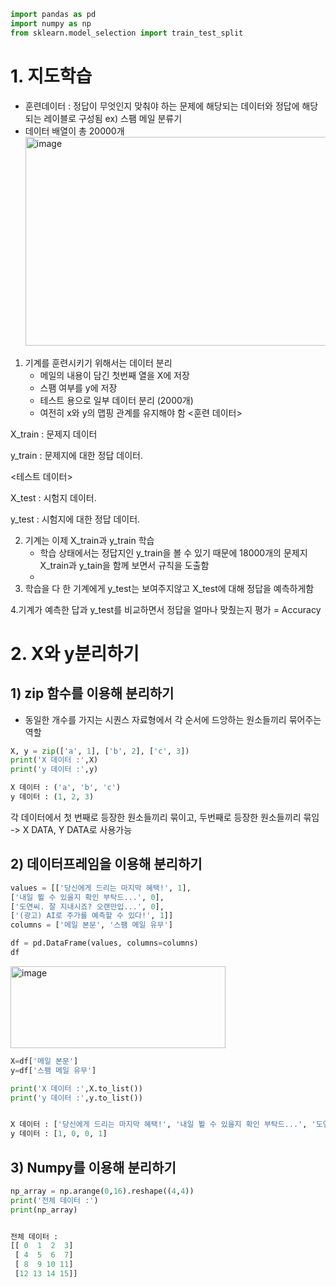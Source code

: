 ```python
import pandas as pd
import numpy as np
from sklearn.model_selection import train_test_split
```

# 1. 지도학습
- 훈련데이터 : 정답이 무엇인지 맞춰야 하는 문제에 해당되는 데이터와 정답에 해당되는 레이블로 구성됨
ex) 스팸 메일 분류기
- 데이터 배열이 총 20000개
  <img width="603" height="334" alt="image" src="https://github.com/user-attachments/assets/63bc0783-404d-48d4-b439-3798722d17cb" />

1. 기계를 훈련시키기 위해서는 데이터 분리
   - 메일의 내용이 담긴 첫번째 열을 X에 저장
   - 스팸 여부를 y에 저장
   - 테스트 용으로 일부 데이터 분리 (2000개)
   - 여전히 x와 y의 맵핑 관계를 유지해야 함
<훈련 데이터>

X_train : 문제지 데이터

y_train : 문제지에 대한 정답 데이터.

<테스트 데이터>

X_test : 시험지 데이터.

y_test : 시험지에 대한 정답 데이터.

2. 기계는 이제 X_train과 y_train 학습
   - 학습 상태에서는 정답지인 y_train을 볼 수 있기 때문에 18000개의 문제지 X_train과 y_tain을 함께 보면서 규칙을 도출함
   - 
3. 학습을 다 한 기계에게 y_test는 보여주지않고 X_test에 대해 정답을 예측하게함

4.기계가 예측한 답과 y_test를 비교하면서 정답을 얼마나 맞췄는지 평가 = Accuracy

# 2. X와 y분리하기
## 1) zip 함수를 이용해 분리하기
- 동일한 개수를 가지는 시퀀스 자료형에서 각 순서에 드앙하는 원소들끼리 묶어주는 역할
```python
X, y = zip(['a', 1], ['b', 2], ['c', 3])
print('X 데이터 :',X)
print('y 데이터 :',y)

X 데이터 : ('a', 'b', 'c')
y 데이터 : (1, 2, 3)
```
각 데이터에서 첫 번째로 등장한 원소들끼리 묶이고, 두번째로 등장한 원소들끼리 묶임 -> X DATA, Y DATA로 사용가능

## 2) 데이터프레임을 이용해 분리하기
```python
values = [['당신에게 드리는 마지막 혜택!', 1],
['내일 뵐 수 있을지 확인 부탁드...', 0],
['도연씨. 잘 지내시죠? 오랜만입...', 0],
['(광고) AI로 주가를 예측할 수 있다!', 1]]
columns = ['메일 본문', '스팸 메일 유무']

df = pd.DataFrame(values, columns=columns)
df
```
<img width="344" height="131" alt="image" src="https://github.com/user-attachments/assets/91f67352-a67d-4964-8de5-cecadb04bc59" />

```python
X=df['메일 본문']
y=df['스팸 메일 유무']

print('X 데이터 :',X.to_list())
print('y 데이터 :',y.to_list())


X 데이터 : ['당신에게 드리는 마지막 혜택!', '내일 뵐 수 있을지 확인 부탁드...', '도연씨. 잘 지내시죠? 오랜만입...', '(광고) AI로 주가를 예측할 수 있다!']
y 데이터 : [1, 0, 0, 1]
```

## 3) Numpy를 이용해 분리하기

```python
np_array = np.arange(0,16).reshape((4,4))
print('전체 데이터 :')
print(np_array)


전체 데이터 :
[[ 0  1  2  3]
 [ 4  5  6  7]
 [ 8  9 10 11]
 [12 13 14 15]]


